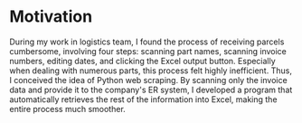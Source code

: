  <h1>Motivation</h1>
<p>During my work in logistics team, I found the process of receiving parcels cumbersome, involving four steps: scanning part names, scanning invoice numbers, editing dates, and clicking the Excel output button. Especially when dealing with numerous parts, this process felt highly inefficient. Thus, I conceived the idea of Python web scraping. By scanning only the invoice data and provide it to the company's ER system, I developed a program that automatically retrieves the rest of the information into Excel, making the entire process much smoother.</p>
